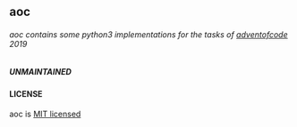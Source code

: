 ## aoc

###### aoc contains some python3 implementations for the tasks of [adventofcode](https://adventofcode.com/) 2019

##### UNMAINTAINED

#### LICENSE

aoc is [MIT licensed](LICENSE)
